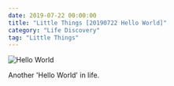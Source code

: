 ```yaml
---
date: 2019-07-22 00:00:00
title: "Little Things [20190722 Hello World]"
category: "Life Discovery"
tag: "Little Things"
---
```


![Hello World](/img/LifeDiscovery/20190722.jpg "Hello World")

Another 'Hello World' in life.